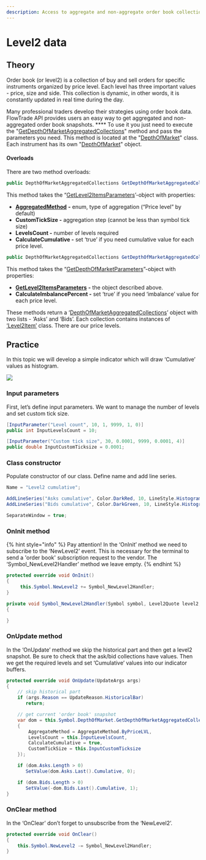 ```yaml
---
description: Access to aggregate and non-aggregate order book collections.
---
```


# Level2 data

## **Theory**

Order book (or level2) is a collection of buy and sell orders for specific instruments organized by price level. Each level has three important values - price, size and side. This collection is dynamic, in other words, it is constantly updated in real time during the day.&#x20;

Many professional traders develop their strategies using order book data. FlowTrade API provides users an easy way to get aggregated and non-aggregated order book snapshots. **** To use it you just need to execute the "[GetDepthOfMarketAggregatedCollections](https://api.flowtrade.com/docs/TradingPlatform.BusinessLayer.DepthOfMarket.html#TradingPlatform\_BusinessLayer\_DepthOfMarket\_GetDepthOfMarketAggregatedCollections\_TradingPlatform\_BusinessLayer\_GetDepthOfMarketParameters\_)" method and pass the parameters you need. This method is located at the "[DepthOfMarket](https://api.flowtrade.com/docs/TradingPlatform.BusinessLayer.DepthOfMarket.html)" class. Each instrument has its own "[DepthOfMarket](https://api.flowtrade.com/docs/TradingPlatform.BusinessLayer.DepthOfMarket.html)" object.

#### Overloads

There are two method overloads:

```csharp
public DepthOfMarketAggregatedCollections GetDepthOfMarketAggregatedCollections(GetLevel2ItemsParameters parameters = null)
```

This method takes the “[GetLevel2ItemsParameters](https://api.flowtrade.com/docs/TradingPlatform.BusinessLayer.GetLevel2ItemsParameters.html)’-object with properties:

* [**AggregatedMethod**](https://api.flowtrade.com/docs/TradingPlatform.BusinessLayer.AggregateMethod.html) **-** enum, type of aggregation (“Price level” by default)
* **CustomTickSize -** aggregation step (cannot be less than symbol tick size)
* **LevelsCount -** number of levels required
* **CalculateCumulative -** set ‘true’ if you need cumulative value for each price level.

```csharp
public DepthOfMarketAggregatedCollections GetDepthOfMarketAggregatedCollections(GetDepthOfMarketParameters parameters)
```

This method takes the “[GetDepthOfMarketParameters](https://api.flowtrade.com/docs/TradingPlatform.BusinessLayer.GetDepthOfMarketParameters.html)”-object with properties:

* [**GetLevel2ItemsParameters**](https://api.flowtrade.com/docs/TradingPlatform.BusinessLayer.GetLevel2ItemsParameters.html) **-** the object described above.
* **CalculateImbalancePercent -** set ‘true’ if you need ‘imbalance’ value for each price level.

These methods return a ‘[DepthOfMarketAggregatedCollections](https://api.flowtrade.com/docs/TradingPlatform.BusinessLayer.DepthOfMarketAggregatedCollections.html)’ object with two lists - ‘Asks’ and ‘Bids’. Each collection contains instances of [‘Level2Item’](https://api.flowtrade.com/docs/TradingPlatform.BusinessLayer.Level2Item.html) class. There are our price levels.

## **Practice**

In this topic we will develop a simple indicator which will draw ‘Cumulative’ values as histogram.

![](../.gitbook/assets/level2\_example.png)

### **Input parameters**

First, let’s define input parameters. We want to manage the number of levels and set custom tick size.

```csharp
[InputParameter("Level count", 10, 1, 9999, 1, 0)]
public int InputLevelsCount = 10;

[InputParameter("Custom tick size", 30, 0.0001, 9999, 0.0001, 4)]
public double InputCustomTicksize = 0.0001;
```

### **Class constructor**

Populate constructor of our class. Define name and add line series.

```csharp
Name = "Level2 cumulative";

AddLineSeries("Asks cumulative", Color.DarkRed, 10, LineStyle.Histogramm);
AddLineSeries("Bids cumulative", Color.DarkGreen, 10, LineStyle.Histogramm);

SeparateWindow = true;
```

### **OnInit method**

{% hint style="info" %}
Pay attention! In the ‘OnInit’ method we need to subscribe to the ‘NewLevel2’ event. This is necessary for the terminal to send a 'order book' subscription request to the vendor. The ‘Symbol\_NewLevel2Handler’ method we leave empty.
{% endhint %}

```csharp
protected override void OnInit()
{
     this.Symbol.NewLevel2 += Symbol_NewLevel2Handler;
}

private void Symbol_NewLevel2Handler(Symbol symbol, Level2Quote level2, DOMQuote dom)
{

}
```

### OnUpdate method

In the ‘OnUpdate’ method we skip the historical part and then get a level2 snapshot. Be sure to check that the ask/bid collections have values. Then we get the required levels and set ‘Cumulative’ values into our indicator buffers.

```csharp
protected override void OnUpdate(UpdateArgs args)
{
    // skip historical part
    if (args.Reason == UpdateReason.HistoricalBar)
       return;

    // get current 'order book' snapshot
    var dom = this.Symbol.DepthOfMarket.GetDepthOfMarketAggregatedCollections(new GetLevel2ItemsParameters()
    {
        AggregateMethod = AggregateMethod.ByPriceLVL,
        LevelsCount = this.InputLevelsCount,
        CalculateCumulative = true,
        CustomTickSize = this.InputCustomTicksize
    });

    if (dom.Asks.Length > 0)
       SetValue(dom.Asks.Last().Cumulative, 0);

    if (dom.Bids.Length > 0)
       SetValue(-dom.Bids.Last().Cumulative, 1);
}
```

### OnClear method

In the ‘OnClear’ don’t forget to unsubscribe from the ‘NewLevel2’.

```csharp
protected override void OnClear()
{
    this.Symbol.NewLevel2 -= Symbol_NewLevel2Handler;
}
```
